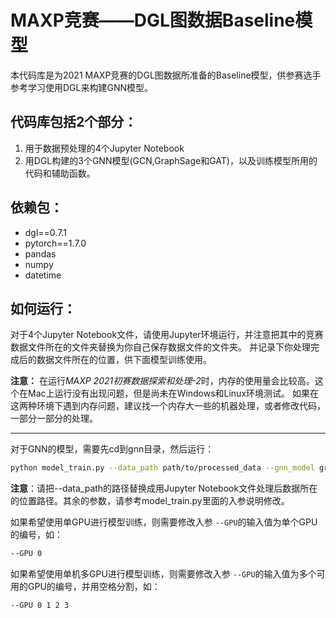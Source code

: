 # MAXP竞赛——DGL图数据Baseline模型

本代码库是为2021 MAXP竞赛的DGL图数据所准备的Baseline模型，供参赛选手参考学习使用DGL来构建GNN模型。

代码库包括2个部分：
---------------
1. 用于数据预处理的4个Jupyter Notebook
2. 用DGL构建的3个GNN模型(GCN,GraphSage和GAT)，以及训练模型所用的代码和辅助函数。

依赖包：
------
- dgl==0.7.1
- pytorch==1.7.0
- pandas
- numpy
- datetime

如何运行：
-------
对于4个Jupyter Notebook文件，请使用Jupyter环境运行，并注意把其中的竞赛数据文件所在的文件夹替换为你自己保存数据文件的文件夹。
并记录下你处理完成后的数据文件所在的位置，供下面模型训练使用。

**注意：** 在运行*MAXP 2021初赛数据探索和处理-2*时，内存的使用量会比较高。这个在Mac上运行没有出现问题，但是尚未在Windows和Linux环境测试。
如果在这两种环境下遇到内存问题，建议找一个内存大一些的机器处理，或者修改代码，一部分一部分的处理。

---------
对于GNN的模型，需要先cd到gnn目录，然后运行：

```bash
python model_train.py --data_path path/to/processed_data --gnn_model graphsage --hidden_dim 64 --n_layers 2 --fanout 20,20 --batch_size 4096 --GPU -1 --out_path ./
```

**注意**：请把--data_path的路径替换成用Jupyter Notebook文件处理后数据所在的位置路径。其余的参数，请参考model_train.py里面的入参说明修改。

如果希望使用单GPU进行模型训练，则需要修改入参 `--GPU`的输入值为单个GPU的编号，如：
```bash
--GPU 0
```

如果希望使用单机多GPU进行模型训练，则需要修改入参 `--GPU`的输入值为多个可用的GPU的编号，并用空格分割，如：
```bash
--GPU 0 1 2 3
```
